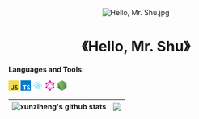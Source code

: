 <div align="center">
  <img src="https://s4.ax1x.com/2022/01/21/7RE7LT.md.jpg" alt="Hello, Mr. Shu.jpg" border="0" />
  <h1>《Hello, Mr. Shu》</h1>
</div>


**Languages and Tools:**  

<code><img height="20" src="https://raw.githubusercontent.com/github/explore/80688e429a7d4ef2fca1e82350fe8e3517d3494d/topics/javascript/javascript.png"></code>
<code><img height="20" src="https://raw.githubusercontent.com/github/explore/80688e429a7d4ef2fca1e82350fe8e3517d3494d/topics/typescript/typescript.png"></code>
<code><img height="20" src="https://raw.githubusercontent.com/github/explore/80688e429a7d4ef2fca1e82350fe8e3517d3494d/topics/react/react.png"></code>
<code><img height="20" src="https://raw.githubusercontent.com/github/explore/5c058a388828bb5fde0bcafd4bc867b5bb3f26f3/topics/graphql/graphql.png"></code>
<code><img height="20" src="https://raw.githubusercontent.com/github/explore/80688e429a7d4ef2fca1e82350fe8e3517d3494d/topics/nodejs/nodejs.png"></code>    


| <img align="center" src="https://github-readme-stats.vercel.app/api?username=xunziheng&show_icons=true&include_all_commits=true&hide_border=true" alt="xunziheng's github stats" /> | <img align="center" src="https://github-readme-stats.vercel.app/api/top-langs/?username=xunziheng&layout=compact&hide_border=true" /> |
| :-------------: | :-------------: |
